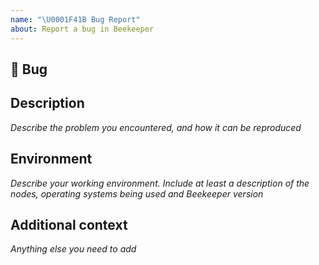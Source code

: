 ```yaml
---
name: "\U0001F41B Bug Report"
about: Report a bug in Beekeeper
---
```


## 🐛 Bug
## Description
_Describe the problem you encountered, and how it can be reproduced_

## Environment
_Describe your working environment. Include at least a description of the nodes, operating systems being used and Beekeeper version_

## Additional context
_Anything else you need to add_